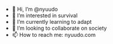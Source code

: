 - 👋 Hi, I’m @nyuudo
- 👀 I’m interested in survival
- 🌱 I’m currently learning to adapt
- 💞️ I’m looking to collaborate on society
- 📫 How to reach me: nyuudo.com

<!---
nyuudo/nyuudo is a ✨ special ✨ repository because its `README.md` (this file) appears on your GitHub profile.
You can click the Preview link to take a look at your changes.
--->
